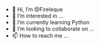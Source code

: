 - 👋 Hi, I’m @Fireleque
- 👀 I’m interested in ...
- 🌱 I’m currently learning Python
- 💞️ I’m looking to collaborate on ...
- 📫 How to reach me ...

<!---
Fireleque/Fireleque is a ✨ special ✨ repository because its `README.md` (this file) appears on your GitHub profile.
You can click the Preview link to take a look at your changes.
--->
